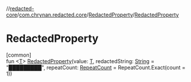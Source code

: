 //[redacted-core](../../../index.md)/[com.chrynan.redacted.core](../index.md)/[RedactedProperty](index.md)/[RedactedProperty](-redacted-property.md)

# RedactedProperty

[common]\
fun <[T](index.md)> [RedactedProperty](-redacted-property.md)(value: [T](index.md), redactedString: [String](https://kotlinlang.org/api/latest/jvm/stdlib/kotlin/-string/index.html) = "█████████", repeatCount: [RepeatCount](../-repeat-count/index.md) = RepeatCount.Exact(count = 1))

